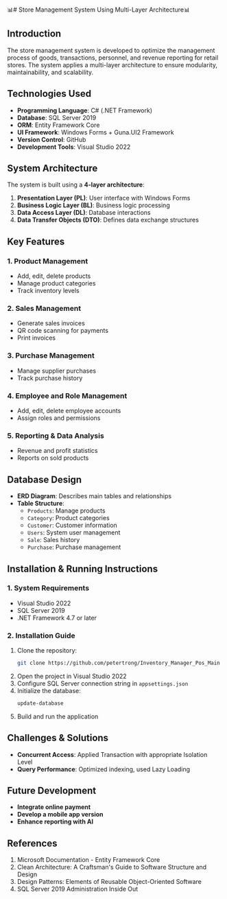 📊# Store Management System Using Multi-Layer Architecture📊

## Introduction
The store management system is developed to optimize the management process of goods, transactions, personnel, and revenue reporting for retail stores. The system applies a multi-layer architecture to ensure modularity, maintainability, and scalability.

## Technologies Used
- **Programming Language**: C# (.NET Framework)
- **Database**: SQL Server 2019
- **ORM**: Entity Framework Core
- **UI Framework**: Windows Forms + Guna.UI2 Framework
- **Version Control**: GitHub
- **Development Tools**: Visual Studio 2022

## System Architecture
The system is built using a **4-layer architecture**:
1. **Presentation Layer (PL)**: User interface with Windows Forms
2. **Business Logic Layer (BL)**: Business logic processing
3. **Data Access Layer (DL)**: Database interactions
4. **Data Transfer Objects (DTO)**: Defines data exchange structures

## Key Features
### 1. Product Management
- Add, edit, delete products
- Manage product categories
- Track inventory levels

### 2. Sales Management
- Generate sales invoices
- QR code scanning for payments
- Print invoices

### 3. Purchase Management
- Manage supplier purchases
- Track purchase history

### 4. Employee and Role Management
- Add, edit, delete employee accounts
- Assign roles and permissions

### 5. Reporting & Data Analysis
- Revenue and profit statistics
- Reports on sold products

## Database Design
- **ERD Diagram**: Describes main tables and relationships
- **Table Structure**:
  - `Products`: Manage products
  - `Category`: Product categories
  - `Customer`: Customer information
  - `Users`: System user management
  - `Sale`: Sales history
  - `Purchase`: Purchase management

## Installation & Running Instructions
### 1. System Requirements
- Visual Studio 2022
- SQL Server 2019
- .NET Framework 4.7 or later

### 2. Installation Guide
1. Clone the repository:
   ```sh
   git clone https://github.com/petertrong/Inventory_Manager_Pos_Main
   ```
2. Open the project in Visual Studio 2022
3. Configure SQL Server connection string in `appsettings.json`
4. Initialize the database:
   ```sh
   update-database
   ```
5. Build and run the application

## Challenges & Solutions
- **Concurrent Access**: Applied Transaction with appropriate Isolation Level
- **Query Performance**: Optimized indexing, used Lazy Loading

## Future Development
- **Integrate online payment**
- **Develop a mobile app version**
- **Enhance reporting with AI**

## References
1. Microsoft Documentation - Entity Framework Core
2. Clean Architecture: A Craftsman's Guide to Software Structure and Design
3. Design Patterns: Elements of Reusable Object-Oriented Software
4. SQL Server 2019 Administration Inside Out
